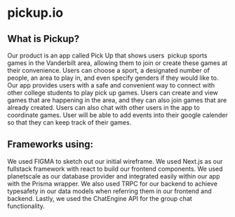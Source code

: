 # pickup.io

## What is Pickup?
Our product is an app called Pick Up that shows users  pickup sports games in the Vanderbilt area, allowing them to join or create these games at their convenience. Users can choose a sport, a designated number of people, an area to play in, and even specify genders if they would like to. Our app provides users with a safe and convenient way to connect with other college students to play pick up games. Users can create and view games that are happening in the area, and they can also join games that are already created. Users can also chat with other users in the app to coordinate games. User will be able to add events into their google calender so that they can keep track of their games.

## Frameworks using:
We used FIGMA to sketch out our initial wireframe. We used Next.js as our fullstack framework with react to build our frontend components. We used planetscale as our database provider and integrated easily within our app with the Prisma wrapper. We also used TRPC for our backend to achieve typesafety in our data models when referring them in our frontend and backend. Lastly, we used the ChatEngine API for the group chat functionality.
